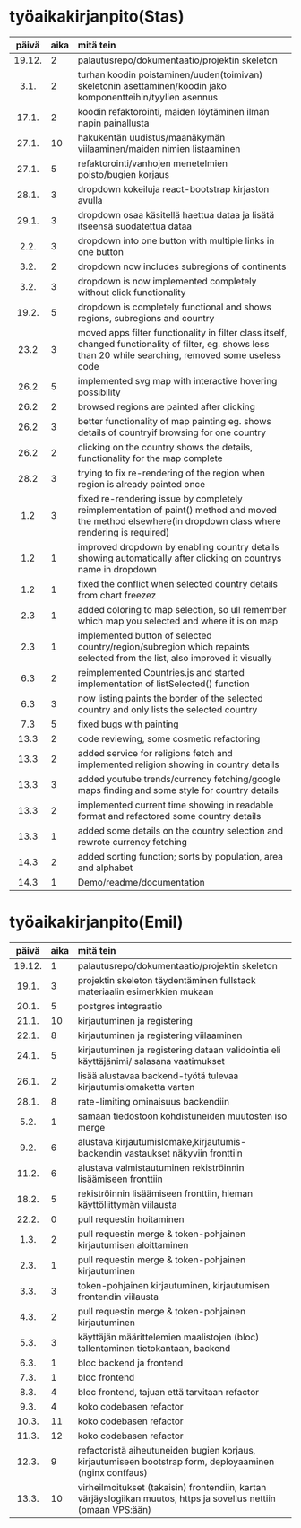 # työaikakirjanpito(Stas)

| päivä | aika | mitä tein  |
| :----:|:-----| :-----|
| 19.12. | 2    | palautusrepo/dokumentaatio/projektin skeleton |
| 3.1. | 2    | turhan koodin poistaminen/uuden(toimivan) skeletonin asettaminen/koodin jako komponentteihin/tyylien asennus |
|17.1.|2  | koodin refaktorointi, maiden löytäminen ilman napin painallusta
|27.1.|10 | hakukentän uudistus/maanäkymän viilaaminen/maiden nimien listaaminen
|27.1.| 5 | refaktorointi/vanhojen menetelmien poisto/bugien korjaus
|28.1.| 3 | dropdown kokeiluja react-bootstrap kirjaston avulla
|29.1.| 3 | dropdown osaa käsitellä haettua dataa ja lisätä itseensä suodatettua dataa
|2.2.| 3 | dropdown into one button with multiple links in one button
|3.2.| 2 | dropdown now includes subregions of continents
|3.2.|3| dropdown is now implemented completely without click functionality
|19.2.|5| dropdown is completely functional and shows regions, subregions and country
|23.2|3| moved apps filter functionality in filter class itself, changed functionality of filter, eg. shows less than 20 while searching, removed some useless code
|26.2|5| implemented svg map with interactive hovering possibility
|26.2|2| browsed regions are painted after clicking
|26.2|3| better functionality of map painting eg. shows details of countryif browsing for one country
|26.2|2| clicking on the country shows the details, functionality for the map complete
|28.2|3| trying to fix re-rendering of the region when region is already painted once
|1.2|3| fixed re-rendering issue by completely reimplementation of paint() method and moved the method elsewhere(in dropdown class where rendering is required)
|1.2|1| improved dropdown by enabling country details showing automatically after clicking on countrys name in dropdown
|1.2|1| fixed the conflict when selected country details from chart freezez
|2.3|1| added coloring to map selection, so ull remember which map you selected and where it is on map
|2.3|1| implemented button of selected country/region/subregion which repaints selected from the list, also improved it visually
|6.3|2| reimplemented Countries.js and started implementation of listSelected() function
|6.3|3| now listing paints the border of the selected country and only lists the selected country
|7.3|5| fixed bugs with painting
|13.3|2| code reviewing, some cosmetic refactoring
|13.3|2| added service for religions fetch and implemented religion showing in country details
|13.3|3| added youtube trends/currency fetching/google maps finding and some style for country details
|13.3|2| implemented current time showing in readable format and refactored some country details
|13.3|1| added some details on the country selection and rewrote currency fetching
|14.3|2| added sorting function; sorts by population, area and alphabet
|14.3|1| Demo/readme/documentation
# työaikakirjanpito(Emil)

| päivä | aika | mitä tein  |
| :----:|:-----| :-----|
| 19.12.| 1  | palautusrepo/dokumentaatio/projektin skeleton |
| 19.1. | 3  | projektin skeleton täydentäminen fullstack materiaalin esimerkkien mukaan|
| 20.1. | 5  | postgres integraatio |
| 21.1. | 10 | kirjautuminen ja registering |
| 22.1. | 8   | kirjautuminen ja registering viilaaminen |
| 24.1. | 5   | kirjautuminen ja registering dataan validointia eli käyttäjänimi/ salasana vaatimukset|
| 26.1. | 2   | lisää alustavaa backend-työtä tulevaa kirjautumislomaketta varten|
| 28.1. | 8   | rate-limiting ominaisuus backendiin|
| 5.2. | 1   | samaan tiedostoon kohdistuneiden muutosten iso merge|
| 9.2. | 6   | alustava kirjautumislomake,kirjautumis-backendin vastaukset näkyviin fronttiin|
| 11.2. | 6   | alustava valmistautuminen rekiströinnin lisäämiseen fronttiin|
| 18.2. | 5   | rekiströinnin lisäämiseen fronttiin, hieman käyttöliittymän viilausta|
| 22.2. | 0   | pull requestin hoitaminen|
| 1.3. | 2   | pull requestin merge & token-pohjainen kirjautumisen aloittaminen|
| 2.3. | 1   | pull requestin merge & token-pohjainen kirjautuminen|
| 3.3. | 3   | token-pohjainen kirjautuminen, kirjautumisen frontendin viilausta|
| 4.3. | 2   | pull requestin merge & token-pohjainen kirjautuminen|
| 5.3. | 3   | käyttäjän määrittelemien maalistojen (bloc) tallentaminen tietokantaan, backend|
| 6.3. | 1   | bloc backend ja frontend|
| 7.3. | 1   | bloc frontend|
| 8.3. | 4   | bloc frontend, tajuan että tarvitaan refactor|
| 9.3. | 4   | koko codebasen refactor|
| 10.3. | 11  | koko codebasen refactor|
| 11.3. | 12  | koko codebasen refactor|
| 12.3. | 9  | refactoristä aiheutuneiden bugien korjaus, kirjautumiseen bootstrap form, deployaaminen (nginx conffaus)|
| 13.3. | 10  | virheilmoitukset (takaisin) frontendiin, kartan värjäyslogiikan muutos, https ja sovellus nettiin (omaan VPS:ään) |

